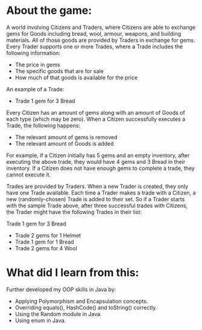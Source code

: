 # About the game:

A world involving Citizens and Traders, where Citizens are able to exchange gems for Goods including bread, wool, armour, weapons, and building materials. All of those goods are provided by Traders in exchange for gems. Every Trader supports one or more Trades, where a Trade includes the following information:
- The price in gems
- The specific goods that are for sale
- How much of that goods is available for the price

An example of a Trade:
- Trade 1 gem for 3 Bread

Every Citizen has an amount of gems along with an amount of Goods of each type (which may be zero). When a Citizen successfully executes a Trade, the following happens:
- The relevant amount of gems is removed
- The relevant amount of Goods is added

For example, if a Citizen initially has 5 gems and an empty inventory, after executing the above trade, they would have 4 gems and 3 Bread in their inventory. If a Citizen does not have enough gems to complete a trade, they cannot execute it.

Trades are provided by Traders. When a new Trader is created, they only have one Trade available. Each time a Trader makes a trade with a Citizen, a new (randomly-chosen) Trade is added to their set. So if a Trader starts with the sample Trade above, after three successful trades with Citizens, the Trader might have the following Trades in their list:

Trade 1 gem for 3 Bread
- Trade 2 gems for 1 Helmet
- Trade 1 gem for 1 Bread
- Trade 2 gems for 4 Wool


# What did I learn from this:

 Further developed my OOP skills in Java by:
 - Applying Polymorphism and Encapsulation concepts.
 - Overriding equals(), HashCode() and toString() correctly.
 - Using the Random module in Java.
 - Using enum in Java.

